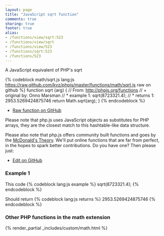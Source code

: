 ```yaml
---
layout: page
title: "JavaScript sqrt function"
comments: true
sharing: true
footer: true
alias:
- /functions/view/sqrt:523
- /functions/view/sqrt
- /functions/view/523
- /functions/sqrt:523
- /functions/523
---
```

<!-- Generated by Rakefile:build -->
A JavaScript equivalent of PHP's sqrt

{% codeblock math/sqrt.js lang:js https://raw.github.com/kvz/phpjs/master/functions/math/sqrt.js raw on github %}
function sqrt (arg) {
  // From: http://phpjs.org/functions
  // +   original by: Onno Marsman
  // *     example 1: sqrt(8723321.4);
  // *     returns 1: 2953.5269424875746
  return Math.sqrt(arg);
}
{% endcodeblock %}

 - [Raw function on GitHub](https://github.com/kvz/phpjs/blob/master/functions/math/sqrt.js)

Please note that php.js uses JavaScript objects as substitutes for PHP arrays, they are 
the closest match to this hashtable-like data structure. 

Please also note that php.js offers community built functions and goes by the 
[McDonald's Theory](https://medium.com/what-i-learned-building/9216e1c9da7d). We'll put online 
functions that are far from perfect, in the hopes to spark better contributions. 
Do you have one? Then please just: 

 - [Edit on GitHub](https://github.com/kvz/phpjs/edit/master/functions/math/sqrt.js)

### Example 1
This code
{% codeblock lang:js example %}
sqrt(8723321.4);
{% endcodeblock %}

Should return
{% codeblock lang:js returns %}
2953.5269424875746
{% endcodeblock %}


### Other PHP functions in the math extension
{% render_partial _includes/custom/math.html %}
